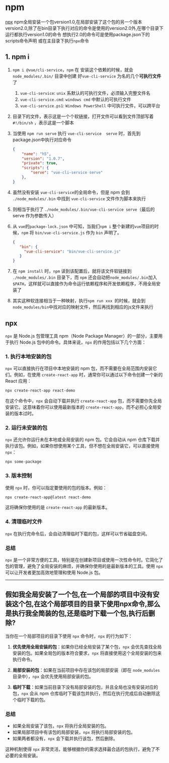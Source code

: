 # npm
[npx](https://www.bilibili.com/video/BV1U44y1f7ZZ?spm_id_from=333.788.videopod.episodes&vd_source=78435c3cefd4783245d9d16d09d19859&p=15)
npm全局安装一个包version1.0,在局部安装了这个包的另一个版本version2.0,除了在bin目录下执行对应的命令是使用的version2.0外,在哪个目录下运行都执行version1.0的命令
想执行2.0的命令可是使用package.json下的scripts命令声明
或在主目录下执行`npx`命令
## 1. npm i
1. `npm i @vue/cli-service`，`npm` 在 安装这个依赖的时候，就会`node_modules/.bin/` 目录中创建 好`vue-cli-service` 为名的几个**可执行文件**了
   1. `vue-cli-service`: `unix` 系默认的可执行文件，必须输入完整文件名
   2. `vue-cli-service.cmd`: `windows cmd` 中默认的可执行文件
   3. `vue-cli-service.ps1`: `Windows PowerShell` 中可执行文件，可以跨平台

2. 目录下的文件，表示这是一个个软链接，打开文件可以看到文件顶部写着` #!/bin/sh` ，表示这是一个脚本
3. 当使用 `npm run serve` 执行 `vue-cli-service  serve` 时，首先到 package.json中执行对应命令
    ```json
    {
        "name": "h5",
        "version": "1.0.7",
        "private": true,
        "scripts": {
            "serve": "vue-cli-service serve"
        },
    }
    ```
4. 虽然没有安装 `vue-cli-service`的全局命令，但是 npm 会到 `./node_modules/.bin` 中找到 `vue-cli-service` 文件作为脚本来执行
5. 则相当于执行了 `./node_modules/.bin/vue-cli-service serve`（最后的 serve 作为参数传入）
6. 从 `vue`的`package-lock.json` 中可知，当我们`npm i` 整个新建的`vue`项目的时候，`npm` 将 `bin/vue-cli-service.js` 作为 `bin` 声明了。
   ```json
   {
      "bin": {
        "vue-cli-service": "bin/vue-cli-service.js"
      }
   }
   ```
7. 在 `npm install` 时，`npm` 读到该配置后，就将该文件软链接到 `./node_modules/.bin` 目录下，而 `npm` 还会自动把`node_modules/.bin`加入`$PATH`，这样就可以直接作为命令运行依赖程序和开发依赖程序，不用全局安装了
8. 其实这种软连接相当于一种映射，执行`npm run xxx `的时候，就会到 `node_modules/bin`中找对应的映射文件，然后再找到相应的js文件来执行

## npx
`npx` 是 Node.js 包管理工具 npm（Node Package Manager）的一部分，主要用于执行 Node.js 包中的命令。具体来说，`npx` 的作用包括以下几个方面：

### 1. 执行本地安装的包

`npx` 可以直接执行在项目中本地安装的 npm 包，而不需要在全局范围内安装它们。例如，在使用 `create-react-app` 时，通常你可以通过以下命令创建一个新的 React 应用：

```bash
npx create-react-app react-demo
```

在这个命令中，`npx` 会自动下载并执行 `create-react-app` 包，而不需要你先全局安装它。这意味着你可以使用最新版本的 `create-react-app`，而不必担心全局安装的版本过时。

### 2. 运行未安装的包

`npx` 还允许你运行未在本地或全局安装的 npm 包。它会自动从 npm 仓库下载并执行该包。例如，如果你想使用某个工具，但不想在全局安装它，可以直接使用 `npx`：

```bash
npx some-package
```

### 3. 版本控制

使用 `npx` 时，你可以指定要使用的包的版本。例如：

```bash
npx create-react-app@latest react-demo
```

这将确保你使用的是 `create-react-app` 的最新版本。

### 4. 清理临时文件

`npx` 在执行完命令后，会自动清理临时下载的包，这样可以节省磁盘空间。

### 总结

`npx` 是一个非常方便的工具，特别是在创建新项目或使用一次性命令时。它简化了包的管理，避免了全局安装的麻烦，并确保你使用的是最新版本的工具。使用 `npx` 可以让开发者更加高效地管理和使用 Node.js 包。

---

## 假如我全局安装了一个包,在一个局部的项目中没有安装这个包,在这个局部项目的目录下使用npx命令,那么是执行我全简装的包,还是临时下载一个包,执行后删除?
当你在一个局部项目的目录下使用 `npx` 命令时，`npx` 的行为如下：

1. **优先使用全局安装的包**：如果你已经全局安装了某个包，`npx` 会优先查找全局安装的包。如果全局包的版本符合要求，`npx` 将直接使用这个全局安装的包来执行命令。

2. **局部安装的包**：如果在当前项目中存在该包的局部安装（即在 `node_modules` 目录中），`npx` 会优先使用局部安装的包。

3. **临时下载**：如果当前目录下没有局部安装的包，并且全局也没有安装对应的包，`npx` 会从 npm 仓库临时下载该包并执行，然后在执行完成后自动删除这个临时下载的包。

### 总结

- 如果全局安装了该包，`npx` 将执行全局安装的包。
- 如果局部项目中有该包的局部安装，`npx` 将执行局部安装的包。
- 如果两者都没有，`npx` 会下载并执行该包，然后删除。

这种机制使得 `npx` 非常灵活，能够根据你的需求选择最合适的包执行，避免了不必要的全局安装。